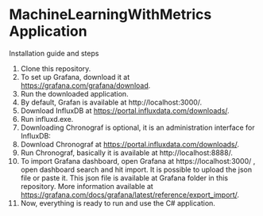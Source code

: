 # MachineLearningWithMetrics Application

Installation guide and steps

1.  Clone this repository.
2.  To set up Grafana, download it at https://grafana.com/grafana/download.
3.  Run the downloaded application.
4.  By default, Grafan is available at http://localhost:3000/.
5.  Download InfluxDB at https://portal.influxdata.com/downloads/.
6.  Run influxd.exe.
7.  Downloading Chronograf is optional, it is an administration interface for InfluxDB:
8.  Download Chronograf at https://portal.influxdata.com/downloads/.
9.  Run Chronograf, basically it is available at http://localhost:8888/.
10. To import Grafana dashboard, open Grafana at https://localhost:3000/ , open dashboard search and hit import.
    It is possible to upload the json file or paste it.
    This json file is available at Grafana folder in this repository.
    More information available at https://grafana.com/docs/grafana/latest/reference/export_import/.
11. Now, everything is ready to run and use the C# application.
   
